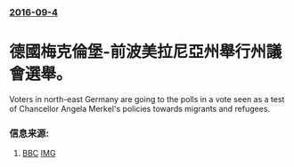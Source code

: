 ### [2016-09-4](/news/2016/09/4/index.md)

##### 
# 德國梅克倫堡-前波美拉尼亞州舉行州議會選舉。 

Voters in north-east Germany are going to the polls in a vote seen as a test of Chancellor Angela Merkel's policies towards migrants and refugees.


### 信息来源:

1. [BBC](http://www.bbc.co.uk/news/world-europe-37269330) [IMG](https://ichef.bbci.co.uk/news/1024/branded_news/D1BB/production/_91019635_merkel.jpg)
